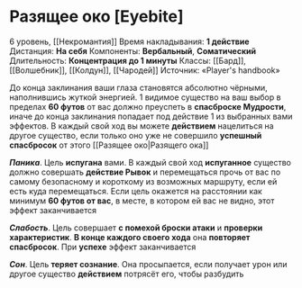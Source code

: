# Разящее око [Eyebite]
6 уровень, [[Некромантия]]
Время накладывания: **1 действие**
Дистанция: **На себя**
Компоненты: **Вербальный**, **Соматический**
Длительность: **Концентрация до 1 минуты**
Классы: [[Бард]], [[Волшебник]], [[Колдун]], [[Чародей]]
Источник: «Player's handbook»

До конца заклинания ваши глаза становятся абсолютно чёрными, наполнившись жуткой энергией. 1 видимое существо на ваш выбор в пределах **60 футов** от вас должно преуспеть в **спасброске Мудрости**, иначе до конца заклинания попадает под действие 1 из выбранных вами эффектов. В каждый свой ход вы можете **действием** нацелиться на другое существо, если только оно уже не совершило **успешный спасбросок** от этого [[Разящее око|Разящего ока]]

**_Паника_**. Цель **испугана** вами. В каждый свой ход **испуганное** существо должно совершать **действие Рывок** и перемещаться прочь от вас по самому безопасному и короткому из возможных маршруту, если ей есть куда перемещаться. Если цель окажется на расстоянии как минимум **60 футов от вас**, в месте, в котором ей вас не видно, этот эффект заканчивается

**_Слабость_**. Цель совершает **с помехой броски атаки** и **проверки характеристик**. **В конце каждого своего хода** она **повторяет спасбросок**. При **успехе** эффект заканчивается

**_Сон_**. Цель **теряет сознание**. Она просыпается, если получает урон или другое существо **действием** потрясёт его, чтобы разбудить